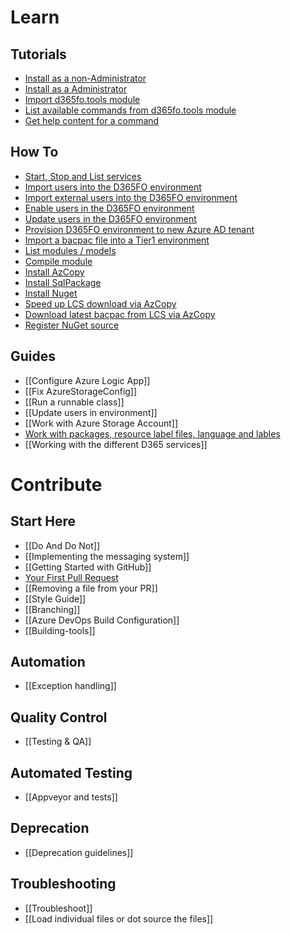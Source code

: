 # **Learn**
## **Tutorials**
* [Install as a non-Administrator](https://github.com/d365collaborative/d365fo.tools/wiki/Tutorial-Install-Non-Administrator)
* [Install as a Administrator](https://github.com/d365collaborative/d365fo.tools/wiki/Tutorial-Install-Administrator)
* [Import d365fo.tools module](https://github.com/d365collaborative/d365fo.tools/wiki/Tutorial-Import-Module)
* [List available commands from d365fo.tools module](https://github.com/d365collaborative/d365fo.tools/wiki/Tutorial-List-Commands)
* [Get help content for a command](https://github.com/d365collaborative/d365fo.tools/wiki/Tutorial-Show-Help)

## **How To**
* [Start, Stop and List services](https://github.com/d365collaborative/d365fo.tools/wiki/How-To-Start-Stop-List-D365FO-Services)
* [Import users into the D365FO environment](https://github.com/d365collaborative/d365fo.tools/wiki/How-To-Import-User-Into-Db)
* [Import external users into the D365FO environment](https://github.com/d365collaborative/d365fo.tools/wiki/How-To-Import-External-User-Into-Db)
* [Enable users in the D365FO environment](https://github.com/d365collaborative/d365fo.tools/wiki/How-To-Enable-Users-In-Db)
* [Update users in the D365FO environment](https://github.com/d365collaborative/d365fo.tools/wiki/How-To-Update-Users-In-Db)
* [Provision D365FO environment to new Azure AD tenant](https://github.com/d365collaborative/d365fo.tools/wiki/How-To-Provision-Environment-Tier1)
* [Import a bacpac file into a Tier1 environment](https://github.com/d365collaborative/d365fo.tools/wiki/How-To-Import-Bacpac-Into-Tier1)
* [List modules / models](https://github.com/d365collaborative/d365fo.tools/wiki/How-To-List-Models)
* [Compile module](https://github.com/d365collaborative/d365fo.tools/wiki/How-To-Compile-Model)
* [Install AzCopy](https://github.com/d365collaborative/d365fo.tools/wiki/How-To-Install-AzCopy)
* [Install SqlPackage](https://github.com/d365collaborative/d365fo.tools/wiki/How-To-Install-SqlPackage)
* [Install Nuget](https://github.com/d365collaborative/d365fo.tools/wiki/How-To-Install-Nuget)
* [Speed up LCS download via AzCopy](https://github.com/d365collaborative/d365fo.tools/wiki/How-To-Transfer-Via-AzCopy)
* [Download latest bacpac from LCS via AzCopy](https://github.com/d365collaborative/d365fo.tools/wiki/How-To-Download-Latest-Bacpac-From-Lcs)
* [Register NuGet source](https://github.com/d365collaborative/d365fo.tools/wiki/How-To-Register-Nuget-Source)

## **Guides**
* [[Configure Azure Logic App]]
* [[Fix AzureStorageConfig]]
* [[Run a runnable class]]
* [[Update users in environment]]
* [[Work with Azure Storage Account]]
* [Work with packages, resource label files, language and lables](https://github.com/d365collaborative/d365fo.tools/wiki/Work-with-packages,-resource---label-files,-language-and-lables)
* [[Working with the different D365 services]]

# **Contribute**

## **Start Here**
* [[Do And Do Not]]
* [[Implementing the messaging system]]
* [[Getting Started with GitHub]]
* [Your First Pull Request](https://github.com/sqlcollaborative/dbatools/wiki/Your-First-Pull-Request)
* [[Removing a file from your PR]]
* [[Style Guide]]
* [[Branching]]
* [[Azure DevOps Build Configuration]]
* [[Building-tools]]

## **Automation**
* [[Exception handling]]

## **Quality Control**
* [[Testing & QA]]

## **Automated Testing**
* [[Appveyor and tests]]

## **Deprecation**
* [[Deprecation guidelines]]

## **Troubleshooting**
* [[Troubleshoot]]
* [[Load individual files or dot source the files]]